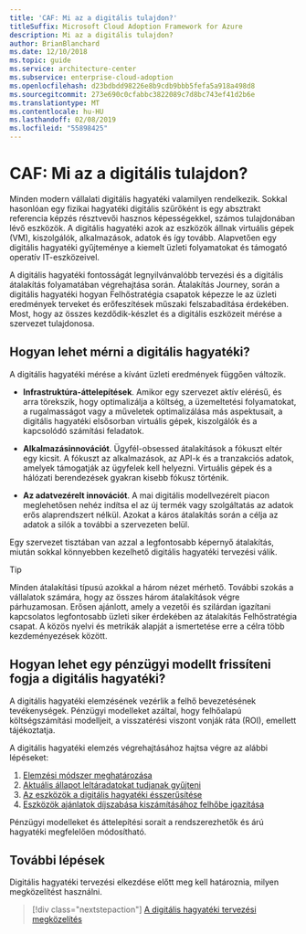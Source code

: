 ```yaml
---
title: 'CAF: Mi az a digitális tulajdon?'
titleSuffix: Microsoft Cloud Adoption Framework for Azure
description: Mi az a digitális tulajdon?
author: BrianBlanchard
ms.date: 12/10/2018
ms.topic: guide
ms.service: architecture-center
ms.subservice: enterprise-cloud-adoption
ms.openlocfilehash: d23bdbdd98226e8b9cdb9bbb5fefa5a918a498d8
ms.sourcegitcommit: 273e690c0cfabbc3822089c7d8bc743ef41d2b6e
ms.translationtype: MT
ms.contentlocale: hu-HU
ms.lasthandoff: 02/08/2019
ms.locfileid: "55898425"
---
```

<!-- markdownlint-disable MD026 -->

# <a name="caf-what-is-a-digital-estate"></a>CAF: Mi az a digitális tulajdon?

Minden modern vállalati digitális hagyatéki valamilyen rendelkezik. Sokkal hasonlóan egy fizikai hagyatéki digitális szűrőként is egy absztrakt referencia képzés résztvevői hasznos képességekkel, számos tulajdonában lévő eszközök. A digitális hagyatéki azok az eszközök állnak virtuális gépek (VM), kiszolgálók, alkalmazások, adatok és így tovább. Alapvetően egy digitális hagyatéki gyűjteménye a kiemelt üzleti folyamatokat és támogató operatív IT-eszközeivel.

A digitális hagyatéki fontosságát legnyilvánvalóbb tervezési és a digitális átalakítás folyamatában végrehajtása során. Átalakítás Journey, során a digitális hagyatéki hogyan Felhőstratégia csapatok képezze le az üzleti eredmények terveket és erőfeszítések műszaki felszabadítása érdekében. Most, hogy az összes kezdődik-készlet és a digitális eszközeit mérése a szervezet tulajdonosa.

## <a name="how-can-a-digital-estate-be-measured"></a>Hogyan lehet mérni a digitális hagyatéki?

A digitális hagyatéki mérése a kívánt üzleti eredmények függően változik.

- **Infrastruktúra-áttelepítések**. Amikor egy szervezet aktív elérésű, és arra törekszik, hogy optimalizálja a költség, a üzemeltetési folyamatokat, a rugalmasságot vagy a műveletek optimalizálása más aspektusait, a digitális hagyatéki elsősorban virtuális gépek, kiszolgálók és a kapcsolódó számítási feladatok.

- **Alkalmazásinnovációt**. Ügyfél-obsessed átalakítások a fókuszt eltér egy kicsit. A fókuszt az alkalmazások, az API-k és a tranzakciós adatok, amelyek támogatják az ügyfelek kell helyezni. Virtuális gépek és a hálózati berendezések gyakran kisebb fókusz történik.

- **Az adatvezérelt innovációt**. A mai digitális modellvezérelt piacon meglehetősen nehéz indítsa el az új termék vagy szolgáltatás az adatok erős alaprendszert nélkül. Azokat a káros átalakítás során a célja az adatok a silók a további a szervezeten belül.

Egy szervezet tisztában van azzal a legfontosabb képernyő átalakítás, miután sokkal könnyebben kezelhető digitális hagyatéki tervezési válik.

> [!TIP]
> Minden átalakítási típusú azokkal a három nézet mérhető. További szokás a vállalatok számára, hogy az összes három átalakítások végre párhuzamosan. Erősen ajánlott, amely a vezetői és szilárdan igazítani kapcsolatos legfontosabb üzleti siker érdekében az átalakítás Felhőstratégia csapat. A közös nyelvi és metrikák alapját a ismertetése erre a célra több kezdeményezések között.

## <a name="how-can-a-financial-model-be-updated-to-reflect-the-digital-estate"></a>Hogyan lehet egy pénzügyi modellt frissíteni fogja a digitális hagyatéki?

A digitális hagyatéki elemzésének vezérlik a felhő bevezetésének tevékenységek. Pénzügyi modelleket azáltal, hogy felhőalapú költségszámítási modelljeit, a visszatérési viszont vonják ráta (ROI), emellett tájékoztatja.

A digitális hagyatéki elemzés végrehajtásához hajtsa végre az alábbi lépéseket:

1. [Elemzési módszer meghatározása](approach.md)
1. [Aktuális állapot leltáradatokat tudjanak gyűjteni](inventory.md)
1. [Az eszközök a digitális hagyatéki ésszerűsítése](rationalize.md)
1. [Eszközök ajánlatok díjszabása kiszámításához felhőbe igazítása](calculate.md)

Pénzügyi modelleket és áttelepítési sorait a rendszerezhetők és árú hagyatéki megfelelően módosítható.

## <a name="next-steps"></a>További lépések

Digitális hagyatéki tervezési elkezdése előtt meg kell határoznia, milyen megközelítést használni.

> [!div class="nextstepaction"]
> [A digitális hagyatéki tervezési megközelítés](approach.md)